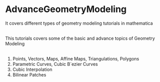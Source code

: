 # AdvanceGeometryModeling
It covers different types of geometry modeling tutorials in mathematica<br/><br/>

This tutorials covers some of the basic and advance topics of Geometry Modeling<br/><br/>
1. Points, Vectors, Maps, Affine Maps, Triangulations, Polygons<br/>
2. Parametric Curves, Cubic B´ezier Curves<br/>
3. Cubic Interpolation<br/>
4. Bilinear Patches<br/>
